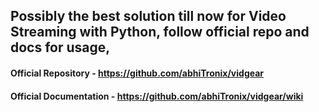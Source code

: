 ## Possibly the best solution till now for Video Streaming with Python, follow official repo and docs for usage,

#### Official Repository - https://github.com/abhiTronix/vidgear
#### Official Documentation - https://github.com/abhiTronix/vidgear/wiki


